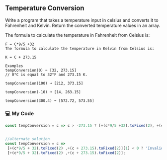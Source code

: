 ## Temperature Conversion

Write a program that takes a temperature input in celsius and converts it to Fahrenheit and Kelvin. Return the converted temperature values in an array.

The formula to calculate the temperature in Fahrenheit from Celsius is:
```
F = C*9/5 +32
The formula to calculate the temperature in Kelvin from Celsius is:

K = C + 273.15

Examples
tempConversion(0) ➞ [32, 273.15]
// 0°C is equal to 32°F and 273.15 K.

tempConversion(100) ➞ [212, 373.15]

tempConversion(-10) ➞ [14, 263.15]

tempConversion(300.4) ➞ [572.72, 573.55]
```
### :computer: My Code
```js
const tempConversion = c => c > -273.15 ? [+(c*9/5 +32).toFixed(2), +(c+273.15).toFixed(2)] : 'Invalid';


//alternate solution
const tempConversion = c =>  
 [+(c*9/5 + 32).toFixed(2) ,+(c + 273.15).toFixed(2)][1] < 0 ? 'Invalid':
 [+(c*9/5 + 32).toFixed(2) ,+(c + 273.15).toFixed(2)];
```
